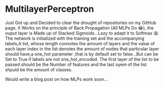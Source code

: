 # MultilayerPerceptron
Just Got up and Decided to clear the drought of repositories on my GitHub page.
It Works on the principle of Back Propagation (All MLPs Do 😂), the ouput layer is Made up of Stacked Sigmoids...Lazy to adapt it to Softmax 😪.
The network is initialized with the training set and the accompanying labels,A list, whose length connotes the amount of layers and the value of each layer index in the list denotes the amount of nodes that particular  layer should have,a one_hot parameter ,that is by  default  set  to false...But can be Set to True if labels are not one_hot_encoded.
The first layer of the list to be passed should be the Number of features and the last oyem of the list shpuld be the amount of classes.


Would write a blog post on how MLPs work soon...
